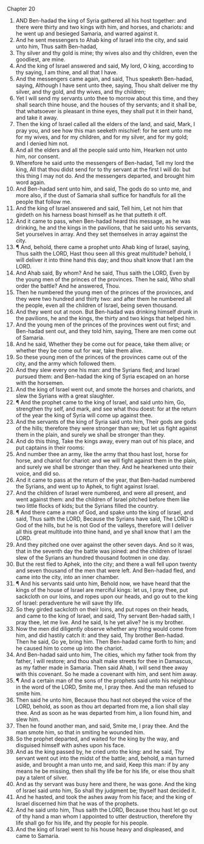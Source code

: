 

Chapter 20

1. AND Ben-hadad the king of Syria gathered all his host together: and there were thirty and two kings with him, and horses, and chariots: and he went up and besieged Samaria, and warred against it.
2. And he sent messengers to Ahab king of Israel into the city, and said unto him, Thus saith Ben-hadad,
3. Thy silver and thy gold is mine; thy wives also and thy children, even the goodliest, are mine.
4. And the king of Israel answered and said, My lord, O king, according to thy saying, I am thine, and all that I have.
5. And the messengers came again, and said, Thus speaketh Ben-hadad, saying, Although I have sent unto thee, saying, Thou shalt deliver me thy silver, and thy gold, and thy wives, and thy children;
6. Yet I will send my servants unto thee to morrow about this time, and they shall search thine house, and the houses of thy servants; and it shall be, that whatsoever is pleasant in thine eyes, they shall put it in their hand, and take it away.
7. Then the king of Israel called all the elders of the land, and said, Mark, I pray you, and see how this man seeketh mischief: for he sent unto me for my wives, and for my children, and for my silver, and for my gold; and I denied him not.
8. And all the elders and all the people said unto him, Hearken not unto him, nor consent.
9. Wherefore he said unto the messengers of Ben-hadad, Tell my lord the king, All that thou didst send for to thy servant at the first I will do: but this thing I may not do.  And the messengers departed, and brought him word again.
10. And Ben-hadad sent unto him, and said, The gods do so unto me, and more also, if the dust of Samaria shall suffice for handfuls for all the people that follow me.
11. And the king of Israel answered and said, Tell him, Let not him that girdeth on his harness boast himself as he that putteth it off.
12. And it came to pass, when Ben-hadad heard this message, as he was drinking, he and the kings in the pavilions, that he said unto his servants, Set yourselves in array.  And they set themselves in array against the city.
13. ¶ And, behold, there came a prophet unto Ahab king of Israel, saying, Thus saith the LORD, Hast thou seen all this great multitude?  behold, I will deliver it into thine hand this day; and thou shalt know that I am the LORD.
14. And Ahab said, By whom?  And he said, Thus saith the LORD, Even by the young men of the princes of the provinces.  Then he said, Who shall order the battle?  And he answered, Thou.
15. Then he numbered the young men of the princes of the provinces, and they were two hundred and thirty two: and after them he numbered all the people, even all the children of Israel, being seven thousand.
16. And they went out at noon.  But Ben-hadad was drinking himself drunk in the pavilions, he and the kings, the thirty and two kings that helped him.
17. And the young men of the princes of the provinces went out first; and Ben-hadad sent out, and they told him, saying, There are men come out of Samaria.
18. And he said, Whether they be come out for peace, take them alive; or whether they be come out for war, take them alive.
19. So these young men of the princes of the provinces came out of the city, and the army which followed them.
20. And they slew every one his man: and the Syrians fled; and Israel pursued them: and Ben-hadad the king of Syria escaped on an horse with the horsemen.
21. And the king of Israel went out, and smote the horses and chariots, and slew the Syrians with a great slaughter.
22. ¶ And the prophet came to the king of Israel, and said unto him, Go, strengthen thy self, and mark, and see what thou doest: for at the return of the year the king of Syria will come up against thee.
23. And the servants of the king of Syria said unto him, Their gods are gods of the hills; therefore they were stronger than we; but let us fight against them in the plain, and surely we shall be stronger than they.
24. And do this thing, Take the kings away, every man out of his place, and put captains in their rooms:
25. And number thee an army, like the army that thou hast lost, horse for horse, and chariot for chariot: and we will fight against them in the plain, and surely we shall be stronger than they.  And he hearkened unto their voice, and did so.
26. And it came to pass at the return of the year, that Ben-hadad numbered the Syrians, and went up to Aphek, to fight against Israel.
27. And the children of Israel were numbered, and were all present, and went against them: and the children of Israel pitched before them like two little flocks of kids; but the Syrians filled the country.
28. ¶ And there came a man of God, and spake unto the king of Israel, and said, Thus saith the LORD, Because the Syrians have said, The LORD is God of the hills, but he is not God of the valleys, therefore will I deliver all this great multitude into thine hand, and ye shall know that I am the LORD.
29. And they pitched one over against the other seven days.  And so it was, that in the seventh day the battle was joined: and the children of Israel slew of the Syrians an hundred thousand footmen in one day.
30. But the rest fled to Aphek, into the city; and there a wall fell upon twenty and seven thousand of the men that were left. And Ben-hadad fled, and came into the city, into an inner chamber.
31. ¶ And his servants said unto him, Behold now, we have heard that the kings of the house of Israel are merciful kings: let us, I pray thee, put sackcloth on our loins, and ropes upon our heads, and go out to the king of Israel: peradventure he will save thy life.
32. So they girded sackcloth on their loins, and put ropes on their heads, and came to the king of Israel, and said, Thy servant Ben-hadad saith, I pray thee, let me live.  And he said, Is he yet alive?  he is my brother.
33. Now the men did diligently observe whether any thing would come from him, and did hastily catch it: and they said, Thy brother Ben-hadad.  Then he said, Go ye, bring him.  Then Ben-hadad came forth to him; and he caused him to come up into the chariot.
34. And Ben-hadad said unto him, The cities, which my father took from thy father, I will restore; and thou shalt make streets for thee in Damascus, as my father made in Samaria.  Then said Ahab, I will send thee away with this covenant.  So he made a covenant with him, and sent him away.
35. ¶ And a certain man of the sons of the prophets said unto his neighbour in the word of the LORD, Smite me, I pray thee.  And the man refused to smite him.
36. Then said he unto him, Because thou hast not obeyed the voice of the LORD, behold, as soon as thou art departed from me, a lion shall slay thee.  And as soon as he was departed from him, a lion found him, and slew him.
37. Then he found another man, and said, Smite me, I pray thee.  And the man smote him, so that in smiting he wounded him.
38. So the prophet departed, and waited for the king by the way, and disguised himself with ashes upon his face.
39. And as the king passed by, he cried unto the king: and he said, Thy servant went out into the midst of the battle; and, behold, a man turned aside, and brought a man unto me, and said, Keep this man: if by any means he be missing, then shall thy life be for his life, or else thou shalt pay a talent of silver.
40. And as thy servant was busy here and there, he was gone.  And the king of Israel said unto him, So shall thy judgment be; thyself hast decided it.
41. And he hasted, and took the ashes away from his face; and the king of Israel discerned him that he was of the prophets.
42. And he said unto him, Thus saith the LORD, Because thou hast let go out of thy hand a man whom I appointed to utter destruction, therefore thy life shall go for his life, and thy people for his people.
43. And the king of Israel went to his house heavy and displeased, and came to Samaria.
